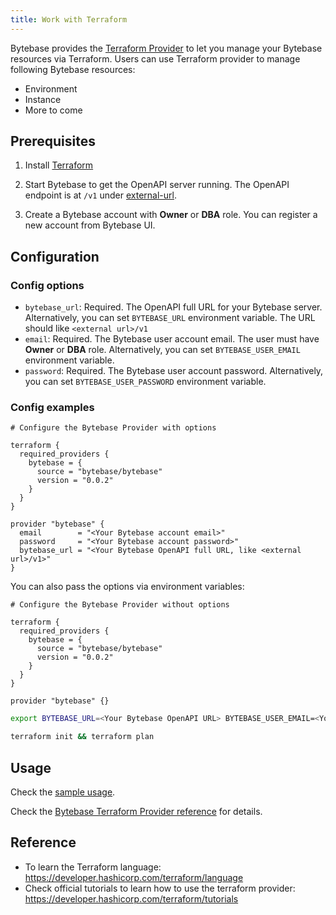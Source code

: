 ```yaml
---
title: Work with Terraform
---
```


Bytebase provides the [Terraform Provider](https://registry.terraform.io/providers/bytebase/bytebase) to let you manage your Bytebase resources via Terraform. Users can use Terraform provider to manage following Bytebase resources:

- Environment
- Instance
- More to come

## Prerequisites

1. Install [Terraform](https://developer.hashicorp.com/terraform/downloads?product_intent=terraform)

2. Start Bytebase to get the OpenAPI server running. The OpenAPI endpoint is at `/v1` under [external-url](/docs/get-started/install/external-url).

3. Create a Bytebase account with **Owner** or **DBA** role. You can register a new account from Bytebase UI.

## Configuration

### Config options

- `bytebase_url`: Required. The OpenAPI full URL for your Bytebase server. Alternatively, you can set `BYTEBASE_URL` environment variable. The URL should like `<external url>/v1`
- `email`: Required. The Bytebase user account email. The user must have **Owner** or **DBA** role. Alternatively, you can set `BYTEBASE_USER_EMAIL` environment variable.
- `password`: Required. The Bytebase user account password. Alternatively, you can set `BYTEBASE_USER_PASSWORD` environment variable.

### Config examples

```hcl
# Configure the Bytebase Provider with options

terraform {
  required_providers {
    bytebase = {
      source = "bytebase/bytebase"
      version = "0.0.2"
    }
  }
}

provider "bytebase" {
  email        = "<Your Bytebase account email>"
  password     = "<Your Bytebase account password>"
  bytebase_url = "<Your Bytebase OpenAPI full URL, like <external url>/v1>"
}
```

You can also pass the options via environment variables:

```hcl
# Configure the Bytebase Provider without options

terraform {
  required_providers {
    bytebase = {
      source = "bytebase/bytebase"
      version = "0.0.2"
    }
  }
}

provider "bytebase" {}
```

```bash
export BYTEBASE_URL=<Your Bytebase OpenAPI URL> BYTEBASE_USER_EMAIL=<Your Bytebase account email> BYTEBASE_USER_PASSWORD=<Your Bytebase account password>

terraform init && terraform plan
```

## Usage

Check the [sample usage](https://github.com/bytebase/terraform-provider-bytebase/blob/main/examples/main.tf).

Check the [Bytebase Terraform Provider reference](https://registry.terraform.io/providers/bytebase/bytebase/latest/docs) for details.

## Reference

- To learn the Terraform language: https://developer.hashicorp.com/terraform/language
- Check official tutorials to learn how to use the terraform provider: https://developer.hashicorp.com/terraform/tutorials
